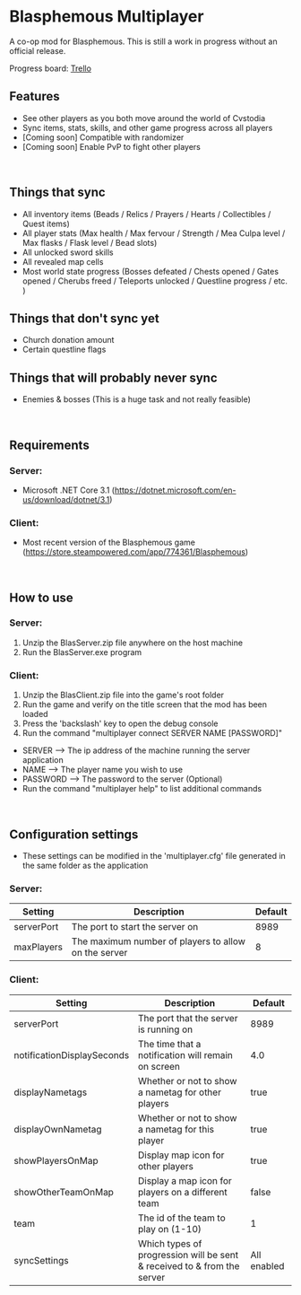 # Blasphemous Multiplayer

A co-op mod for Blasphemous.  This is still a work in progress without an official release.

Progress board: [Trello](https://trello.com/b/FBdBWoVM/blasphemous-multiplayer)

## Features

- See other players as you both move around the world of Cvstodia
- Sync items, stats, skills, and other game progress across all players
- [Coming soon] Compatible with randomizer
- [Coming soon] Enable PvP to fight other players

<br/>

## Things that sync

- All inventory items (Beads / Relics / Prayers / Hearts / Collectibles / Quest items)
- All player stats (Max health / Max fervour / Strength / Mea Culpa level / Max flasks / Flask level / Bead slots)
- All unlocked sword skills
- All revealed map cells
- Most world state progress (Bosses defeated / Chests opened / Gates opened / Cherubs freed / Teleports unlocked / Questline progress / etc. )

## Things that don't sync yet

- Church donation amount
- Certain questline flags

## Things that will probably never sync

- Enemies & bosses (This is a huge task and not really feasible)

<br/>

## Requirements

### Server:
- Microsoft .NET Core 3.1 (https://dotnet.microsoft.com/en-us/download/dotnet/3.1)

### Client:
- Most recent version of the Blasphemous game (https://store.steampowered.com/app/774361/Blasphemous)

<br/>

## How to use

### Server:
1. Unzip the BlasServer.zip file anywhere on the host machine
2. Run the BlasServer.exe program

### Client:
1. Unzip the BlasClient.zip file into the game's root folder
2. Run the game and verify on the title screen that the mod has been loaded
3. Press the 'backslash' key to open the debug console
4. Run the command "multiplayer connect SERVER NAME [PASSWORD]"
  - SERVER --> The ip address of the machine running the server application
  - NAME --> The player name you wish to use
  - PASSWORD --> The password to the server (Optional)
  - Run the command "multiplayer help" to list additional commands

<br/>

## Configuration settings
- These settings can be modified in the 'multiplayer.cfg' file generated in the same folder as the application

### Server:

| Setting | Description | Default |
| ------- | ----------- | ------- |
| serverPort | The port to start the server on | 8989 |
| maxPlayers| The maximum number of players to allow on the server| 8 |

### Client:

| Setting | Description | Default |
| ------- | ----------- | ------- |
| serverPort | The port that the server is running on | 8989 |
| notificationDisplaySeconds | The time that a notification will remain on screen | 4.0 |
| displayNametags | Whether or not to show a nametag for other players | true |
| displayOwnNametag | Whether or not to show a nametag for this player | true |
| showPlayersOnMap | Display map icon for other players | true |
| showOtherTeamOnMap | Display a map icon for players on a different team | false |
| team | The id of the team to play on (1-10) | 1 |
| syncSettings | Which types of progression will be sent & received to & from the server | All enabled |

